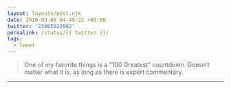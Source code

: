 ```yaml
---
layout: layouts/post.njk
date: 2010-09-08 04:49:22 +00:00
twitter: '23885923982'
permalink: /status/{{ twitter }}/
tags: 
  - tweet
---
```


> One of my favorite things is a "100 Greatest" countdown. Doesn't matter what it is, as long as there is expert commentary.

---
